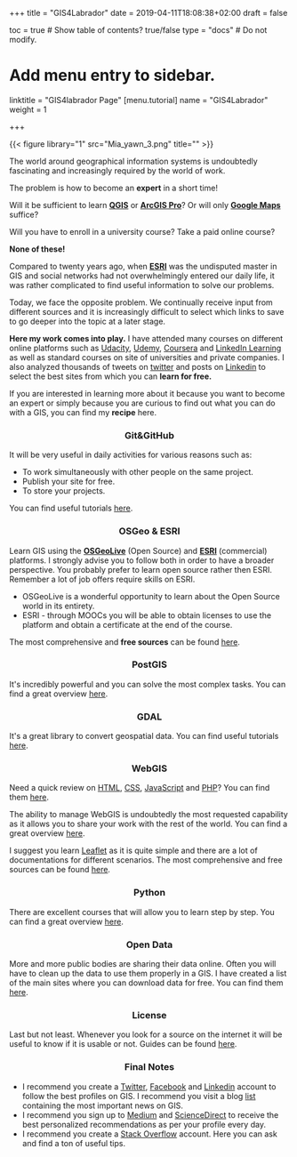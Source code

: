 +++
title = "GIS4Labrador"
date = 2019-04-11T18:08:38+02:00
draft = false

toc = true  # Show table of contents? true/false
type = "docs"  # Do not modify.



# Add menu entry to sidebar.
linktitle = "GIS4labrador Page"
[menu.tutorial]
  name = "GIS4Labrador"
  weight = 1

+++

{{< figure library="1" src="Mia_yawn_3.png" title="" >}}

The world  around geographical information systems is undoubtedly fascinating and increasingly required by the world of work.

The problem is how to become an **expert** in a short time!

Will it be sufficient to learn **[QGIS](https://qgis.org/)** or **[ArcGIS Pro](https://www.esri.com/en-us/arcgis/products/arcgis-pro/overview)**? Or will only **[Google Maps](https://www.google.com/maps)** suffice?

Will you have to enroll in a university course? Take a paid online course?

**None of these!**

Compared to twenty years ago, when **[ESRI](https://www.esri.com/)** was the undisputed master in GIS and social networks had not overwhelmingly entered our daily life, it was rather complicated to find useful information to solve our problems.

Today, we face the opposite problem. We continually receive input from different sources and it is increasingly difficult to select which links to save to go deeper into the topic at a later stage.

**Here my work comes into play.** I have attended many courses on different online platforms such as [Udacity](https://www.udacity.com/), [Udemy](https://www.udemy.com/), [Coursera](https://www.coursera.org/) and [LinkedIn Learning](https://www.linkedin.com/learning/) as well as standard courses on site of universities and private companies. I also analyzed thousands of tweets on [twitter](https://twitter.com/) and posts on [Linkedin](https://www.linkedin.com/) to select the best sites from which you can **learn for free.**

If you are interested in learning more about it because you want to become an expert or simply because you are curious to find out what you can do with a GIS, you can find my **recipe** here.

### <center>Git&GitHub</center>
It will be very useful in daily activities for various reasons such as:

 - To work simultaneously with other people on the same project.
 - Publish your site for free.
 - To store your projects.

You can find useful tutorials [here](https://filippomariaraeli.com/post/git_github/summary/).


### <center>OSGeo & ESRI</center>
Learn GIS using the **[OSGeoLive](https://live.osgeo.org/en/index.html)** (Open Source) and **[ESRI](https://www.esri.com/)** (commercial) platforms. I strongly advise you to follow both in order to have a broader perspective. You probably prefer to learn open source rather then ESRI. Remember a lot of job offers require skills on ESRI.

 - OSGeoLive is a wonderful opportunity to learn about the Open Source world in its entirety.
 - ESRI - through MOOCs you will be able to obtain licenses to use the platform and obtain a certificate at the end of the course.

The most comprehensive and **free sources** can be found [here](https://filippomariaraeli.com/post/gis/summary/).

### <center>PostGIS</center>

It's incredibly powerful and you can solve the most complex tasks. You can find a great overview [here](https://filippomariaraeli.com/post/postgis/summary/).

### <center>GDAL</center>

It's a great library to convert geospatial data. You can find useful tutorials [here](https://filippomariaraeli.com/post/gdal/summary/).

### <center>WebGIS</center>
Need a quick review on [HTML](https://www.w3.org/html/), [CSS](https://www.w3.org/Style/CSS/), [JavaScript](https://developer.mozilla.org/en-US/docs/Web/JavaScript) and [PHP](https://www.php.net/)? You can find them [here](https://filippomariaraeli.com/post/web_development/summary/).

The ability to manage WebGIS is undoubtedly the most requested capability as it allows you to share your work with the rest of the world.
You can find a great overview [here](https://filippomariaraeli.com/post/webgis/summary/).

I suggest you learn [Leaflet](httpss://leafletjs.com/) as it is quite simple and there are a lot of documentations for different scenarios.
The most comprehensive and free sources can be found [here](https://filippomariaraeli.com/post/leaflet/summary/).

### <center>Python</center>
There are excellent courses that will allow you to learn step by step.
You can find a great overview [here](https://filippomariaraeli.com/post/python/summary/).


### <center>Open Data</center>
More and more public bodies are sharing their data online. Often you will have to clean up the data to use them properly in a GIS. I have created a list of the main sites where you can download data for free.
You can find them [here](https://filippomariaraeli.com/post/opendata/).


### <center>License</center>
Last but not least. Whenever you look for a source on the internet it will be useful to know if it is usable or not.
Guides can be found [here](https://filippomariaraeli.com/post/licences/summary/).


###  <center>Final Notes</center>

- I recommend you create a [Twitter](https://twitter.com/), [Facebook](https://www.facebook.com) and [Linkedin](https://linkedin.com/) account to follow the best profiles on GIS. I recommend you visit a blog [list](https://filippomariaraeli.com/post/blog/summary/) containing the most important news on GIS.
- I recommend you sign up to [Medium](https://medium.com/) and [ScienceDirect](https://www.sciencedirect.com/) to receive the best personalized recommendations as per your profile every day.
- I recommend you create a [Stack Overflow](https://stackoverflow.com/) account. Here you can ask and find a ton of useful tips.
